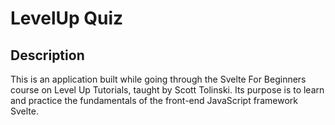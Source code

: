 # LevelUp Quiz

## Description

This is an application built while going through the Svelte For Beginners course on Level Up Tutorials, taught by Scott Tolinski. Its purpose is to learn and practice the fundamentals of the front-end JavaScript framework Svelte.
